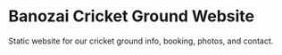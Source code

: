 # Banozai Cricket Ground Website
Static website for our cricket ground info, booking, photos, and contact.
      
                     
                        
